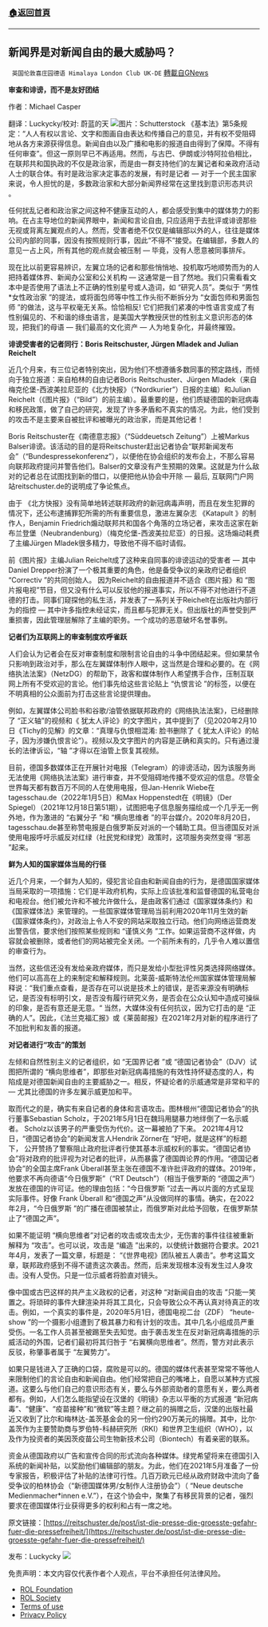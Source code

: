 ###  [:house:返回首頁](https://github.com/ourhimalayas/txt)
---


## 新闻界是对新闻自由的最大威胁吗？
` 英国伦敦喜庄园德语 Himalaya London Club UK-DE` [轉載自GNews](https://gnews.org/zh-hans/2024240/)

**审查和诽谤，而不是友好团结**

作者：Michael Casper

翻译：Luckycky/校对: 蔚蓝的天
![](https://assets.gnews.org/wp-content/uploads/2022/02/shutterstock_1755268838-scaled-1.jpeg)图片：Schutterstock
《基本法》第5条规定：“人人有权以言论、文字和图画自由表达和传播自己的意见，并有权不受阻碍地从各方来源获得信息。新闻自由以及广播和电影的报道自由得到了保障。不得有任何审查”。但这一原则早已不再适用。然而，与古巴、伊朗或沙特阿拉伯相比，在联邦共和国执政的不仅是政治家，而是由一群支持他们的左翼记者和亲政府活动人士的联合体。有时是政治家决定事态的发展，有时是记者 — 对于一个民主国家来说，令人担忧的是，多数政治家和大部分新闻界经常在这里找到意识形态共识 。

任何扰乱记者和政治家之间这种不健康互动的人，都会感受到集中的媒体势力的影响。在占主导地位的新闻界眼中，新闻和言论自由, 只应适用于去批评或诽谤那些无视或背离左翼观点的人。然而，受害者绝不仅仅是编辑部以外的人，往往是媒体公司内部的同事，因没有按照规则行事，因此“不得不”接受。在编辑部，多数人的意见一占上风，所有其他的观点就会被压制 — 毕竟，没有人愿意被同事排斥。

现在比以前更容易辨识，左翼立场的记者和那些悄悄地、投机取巧地顺势而为的人把持着媒体界、新闻办公室和公关机构 — 这通常是一目了然地。我们只需看看文本中是否使用了语法上不正确的性别星号或人造词，如 “研究人员”。类似于 “男性\*女性政治家 ”的提法，或将面包师等中性工作头衔不断拆分为 “女面包师和男面包师 ”的做法，这与平权毫无关系。恰恰相反! 它们把我们紧凑的中性语言变成了有性别偏见的、不和谐的绦虫语言，是美国大学教授厌世的性别主义意识形态的体现，把我们的母语 — 我们最高的文化资产 — 人为地复杂化，并最终摧毁。

**诽谤受害者的记者同行：Boris Reitschuster, Jürgen Mladek and Julian Reichelt**

近几个月来，有三位记者特别突出，因为他们不想遵循多数同事的预定路线，而倾向于独立报道：来自柏林的自由记者Boris Reitschuster、Jürgen Mladek（来自梅克伦堡-西波美拉尼亚的《北方快报》（“Nordkurier”）日报的主编）和Julian Reichelt（《图片报》（“Bild”）的前主编）。最重要的是，他们质疑德国的新冠病毒和移民政策，做了自己的研究，发现了许多矛盾和不真实的情况。为此，他们受到的攻击不是主要来自被批评和被曝光的政治家，而是其他记者！

Boris Reitschuster在《南德意志报》（“Süddeuetsch Zeitung”）上被Markus Balser诽谤。该活动的目的是将Reitschuster赶出记者协会“联邦新闻发布会”（“Bundespressekonferenz”），以便他在协会组织的发布会上，不那么容易向联邦政府提问并警告他们。Balser的文章没有产生预期的效果。这就是为什么敌对的记者总在试图找到新的借口，以便把他从协会中开除 — 最后, 互联网门户网站reitschuster.de的说明成了争论焦点。

由于 《北方快报》没有简单地转述联邦政府的新冠病毒声明，而且在发生犯罪的情况下，还公布逮捕罪犯所需的所有重要信息，激进左翼杂志 《Katapult 》的制作人，Benjamin Friedrich煽动联邦共和国各个角落的立场记者，来攻击这家在新布兰登堡（Neubrandenburg）（梅克伦堡-西波美拉尼亚）的日报。这场煽动耗费了主编Jürgen Mladek很多精力，导致他不得不临时请假。

前《图片报》主编Julian Reichelt成了这种来自同事的诽谤运动的受害者 — 其中Daniel Drepper扮演了一个极其重要的角色，他是备受争议的亲政府记者组织 “Correctiv ”的共同创始人。 因为Reichelt的自由报道并不适合《图片报》和 “图片报电视”节目，但又没有什么可以反驳他的报道事实，所以不得不对他进行不道德的打击。同事们窥探他的私生活，并发表了一系列关于Reichelt在出版社内部行为的指控 — 其中许多指控未经证实，而且都与犯罪无关。但出版社的声誉受到严重损害，因此管理层解除了主编的职务。一个成功的恶意破坏名誉事例。

**记者们为互联网上的审查制度欢呼雀跃**

人们会认为记者会在反对审查制度和限制言论自由的斗争中团结起来。但如果禁令只影响到政治对手，那么在左翼媒体制作人眼中，这当然是合理和必要的。在《网络执法法案》（NetzDG）的帮助下，政客和媒体制作人希望携手合作，压制互联网上所有不受欢迎的言论。他们事先给这些言论贴上 “仇恨言论 ”的标签，以便在不明真相的公众面前为打击这些言论提供理由。

例如，左翼媒体公司脸书和谷歌/油管依据联邦政府的《网络执法法案》，已经删除了 “正义轴”的视频和《 犹太人评论》的文字图片，其中提到了（见2020年2月10日《Tichy的见解》的文章：“真理与仇恨相混淆: 脸书删除了《 犹太人评论》的帖子，因为涉嫌仇恨言论”）。视频以及文字图片的内容是正确和真实的。只有通过漫长的法律诉讼，“轴 ”才得以在油管上恢复其视频。

目前，德国多数媒体正在开展针对电报（Telegram）的诽谤活动，因为该服务尚无法使用《网络执法法案》进行审查，并不受阻碍地传播不受欢迎的信息。尽管全世界每天都有数百万不同的人在使用电报，但Jan-Henrik Wiebe在tagesschau.de（2022年1月5日）和Max Hoppenstedt在《明镜》（Der Spiegel）（2021年12月18日第51期），试图把电子信息服务描绘成一个几乎无一例外地，作为激进的 “右翼分子 ”和 “横向思维者 ”的平台媒介。2020年8月20日，tagesschau.de甚至称赞电报是白俄罗斯反对派的一个辅助工具。但当德国反对派使用电报呼吁示威反对红绿（社民党和绿党）政策时，这项服务突然变得 “邪恶 ”起来。

**鲜为人知的国家媒体当局的行径**

近几个月来，一个鲜为人知的，侵犯言论自由和新闻自由的行为，是德国国家媒体当局采取的一项措施：它们是半政府机构，实际上应该批准和监督德国的私营电台和电视台。他们被允许和不被允许做什么，是由政客们通过《国家媒体条约》和《国家媒体法》来管理的。一些国家媒体管理局当前利用2020年11月生效的新《国家媒体条约》，对政治上令人不安的网站采取独立行动。他们向网络运营商发出警告信，要求他们按照某些规则和 “谨慎义务 ”工作。如果运营商不这样做，内容就会被删除，或者他们的网站被完全关闭。一个前所未有的，几乎令人难以置信的审查行为。

当然，这些信还没有发给亲政府媒体，而只是发给小型批评性另类选择网络媒体。他们可以高高在上的来制定和解释规则。北莱茵-威斯特法伦州国家媒体管理局解释说：“我们重点查看，是否存在可以说是技术上的错误，是否来源没有明确标记，是否没有标明引文，是否没有履行研究义务，是否会在公众认知中造成可操纵的印象，是否有意还是无意。“ 当然，大媒体没有任何抗议，因为它打击的是 “正确的人”。因此，《法兰克福汇报》或《莱茵邮报》在2021年2月对新的程序进行了不加批判和友善的报道。

**对记者进行“攻击”的策划**

左倾和自然性别主义的记者组织，如 “无国界记者 ”或 “德国记者协会”（DJV）试图把所谓的 “横向思维者”，即那些对新冠病毒措施的有效性持怀疑态度的人，构陷成是对德国新闻自由的主要威胁之一。相反，怀疑论者的示威通常是非常和平的 — 尤其比德国的许多左翼示威更加和平。

取而代之的是，确实有来自记者的身体和言语攻击。图林根州“德国记者协会”的执行董事Sebastian Scholz，于2021年5月1日在魏玛用腿暴力地绊倒了一名示威者。 Scholz以该男子的严重受伤为代价。这一幕被拍了下来。 2021年4月12日，“德国记者协会”的新闻发言人Hendrik Zörner在 “好吧，就是这样”的标题下， 公开赞扬了警察阻止政府批评者行使其基本示威权利的事实。“德国记者协会”将对政府的批评视为对记者的批评，从而暴露了德国舆论界的作用。“德国记者协会”的全国主席Frank Überall甚至主张在德国不准许批评政府的媒体。2019年，他要求不再向德语“今日俄罗斯”（“RT Deutsch”）（相当于俄罗斯的 “德国之声”）发放在德国的许可证。他的理由包括：“今日俄罗斯 ”过去一再以片面的方式呈现实际事件。好像 Frank Überall 和“德国之声”从没做同样的事情。确实，在2022年2月，“今日俄罗斯 ”的广播在德国被禁止，而俄罗斯对此给予回敬，在俄罗斯禁止了“德国之声”。

如果不能证明 “横向思维者”对记者的攻击或攻击太少，无伤害的事件往往被重新解释为 “攻击”。也可以说，攻击是 “编造 ”出来的，以使统计数据符合要求。2021年4月，发表了一篇文章，标题是： “《世界电视》团队被五人袭击”。参考这篇文章，联邦政府感到不得不谴责这次袭击。然而，后来发现根本没有发生过人身攻击。没有人受伤。只是一位示威者将脸直对镜头。

像中国或古巴这样的共产主义政权的记者，对这种 “对新闻自由的攻击 ”只能一笑置之。将琐碎的事件大肆渲染并将其工具化，只会导致公众不再认真对待真正的攻击。例如，一个真实的事件是，2020年5月1日，德国电视二台（ZDF） “heute-show ”的一个摄影小组遭到了极其暴力和有计划的攻击。其中几名小组成员严重受伤。一名工作人员甚至被踢至失去知觉。由于袭击发生在反对新冠病毒措施的示威活动的外围，记者们最初将其归咎于 “右翼横向思维者”。然而，警方对此表示反驳，称肇事者属于 “左翼势力”。

如果只是钱进入了正确的口袋，腐败是可以的。德国的媒体代表甚至常常不等他人来限制他们的言论自由和新闻自由。他们经常把自己的嘴堵上，自愿以某种方式报道。这要么与他们自己的意识形态有关，要么与外部资助者的意愿有关，要么两者都有。例如，人们怎么能指望设在汉堡的《明镜》杂志以平衡的方式报道 “新冠病毒”、“健康”、“疫苗接种”和“微软”等主题？继之前的捐赠之后，汉堡的出版社最近又收到了比尔和梅林达-盖茨基金会的另一份约290万美元的捐赠。其中，比尔·盖茨作为主要赞助商与罗伯特-科赫研究所（RKI）和世界卫生组织（WHO），以及作为投资者的美因茨疫苗公司生物新技术公司（Biontech）有着亲密的联系。

资金从德国政府以广告和宣传合同的形式流向各种媒体。绿党希望将来在德国引入系统的新闻补贴，以奖励他们编辑部的朋友。为此，他们在2021年5月准备了一份专家报告，积极评估了补贴的法律可行性。几百万欧元已经从政府财政中流向了备受争议的柏林协会（“新德国媒体男/女制作人注册协会”）（ “Neue deutsche Medienmacher\*innen e.V.”），在这个协会中，聚集了有移民背景的记者，强烈要求在德国媒体行业获得更多的权利和占有一席之地。

原文链接：[https://reitschuster.de/post/ist-die-presse-die-groesste-gefahr-fuer-die-pressefreiheit/](https://reitschuster.de/post/ist-die-presse-die-groesste-gefahr-fuer-die-pressefreiheit/)

发布：Luckycky
![](https://assets.gnews.org/wp-content/uploads/2021/09/战鹰团新logo2021-07-01-1.jpg)


 

免责声明：本文内容仅代表作者个人观点，平台不承担任何法律风险。

- [ROL Foundation](https://rolfoundation.org/)
- [ROL Society](https://rolsociety.org/)
- [Terms of use](https://gnews.org/terms-of-use-3/)
- [Privacy Policy](https://gnews.org/privacy-policy/)
